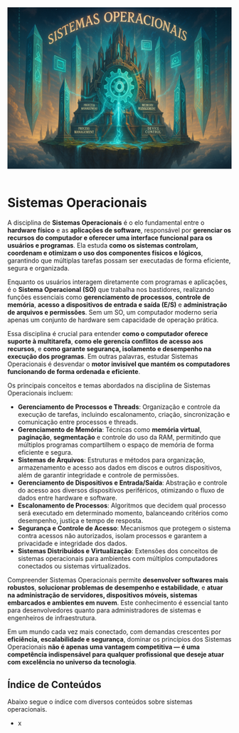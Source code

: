 <div align="center">
  <a href="https://github.com/joseferreira-dev/my-study-notes/tree/main/sistemas-operacionais"><img src="./contents/banner-so.png"></a>
</div>
<br>

# Sistemas Operacionais

A disciplina de **Sistemas Operacionais** é o elo fundamental entre o **hardware físico** e as **aplicações de software**, responsável por **gerenciar os recursos do computador e oferecer uma interface funcional para os usuários e programas**. Ela estuda **como os sistemas controlam, coordenam e otimizam o uso dos componentes físicos e lógicos**, garantindo que múltiplas tarefas possam ser executadas de forma eficiente, segura e organizada.

Enquanto os usuários interagem diretamente com programas e aplicações, é o **Sistema Operacional (SO)** que trabalha nos bastidores, realizando funções essenciais como **gerenciamento de processos**, **controle de memória**, **acesso a dispositivos de entrada e saída (E/S)** e **administração de arquivos e permissões**. Sem um SO, um computador moderno seria apenas um conjunto de hardware sem capacidade de operação prática.

Essa disciplina é crucial para entender **como o computador oferece suporte à multitarefa**, **como ele gerencia conflitos de acesso aos recursos**, e **como garante segurança, isolamento e desempenho na execução dos programas**. Em outras palavras, estudar Sistemas Operacionais é desvendar o **motor invisível que mantém os computadores funcionando de forma ordenada e eficiente**.

Os principais conceitos e temas abordados na disciplina de Sistemas Operacionais incluem:

- **Gerenciamento de Processos e Threads**: Organização e controle da execução de tarefas, incluindo escalonamento, criação, sincronização e comunicação entre processos e threads.
- **Gerenciamento de Memória**: Técnicas como **memória virtual**, **paginação**, **segmentação** e controle do uso da RAM, permitindo que múltiplos programas compartilhem o espaço de memória de forma eficiente e segura.
- **Sistemas de Arquivos**: Estruturas e métodos para organização, armazenamento e acesso aos dados em discos e outros dispositivos, além de garantir integridade e controle de permissões.
- **Gerenciamento de Dispositivos e Entrada/Saída**: Abstração e controle do acesso aos diversos dispositivos periféricos, otimizando o fluxo de dados entre hardware e software.
- **Escalonamento de Processos**: Algoritmos que decidem qual processo será executado em determinado momento, balanceando critérios como desempenho, justiça e tempo de resposta.
- **Segurança e Controle de Acesso**: Mecanismos que protegem o sistema contra acessos não autorizados, isolam processos e garantem a privacidade e integridade dos dados.
- **Sistemas Distribuídos e Virtualização**: Extensões dos conceitos de sistemas operacionais para ambientes com múltiplos computadores conectados ou sistemas virtualizados.

Compreender Sistemas Operacionais permite **desenvolver softwares mais robustos**, **solucionar problemas de desempenho e estabilidade**, e **atuar na administração de servidores, dispositivos móveis, sistemas embarcados e ambientes em nuvem**. Este conhecimento é essencial tanto para desenvolvedores quanto para administradores de sistemas e engenheiros de infraestrutura.

Em um mundo cada vez mais conectado, com demandas crescentes por **eficiência, escalabilidade e segurança**, dominar os princípios dos Sistemas Operacionais **não é apenas uma vantagem competitiva — é uma competência indispensável para qualquer profissional que deseje atuar com excelência no universo da tecnologia**.

## Índice de Conteúdos

Abaixo segue o índice com diversos conteúdos sobre sistemas operacionais.

- x
